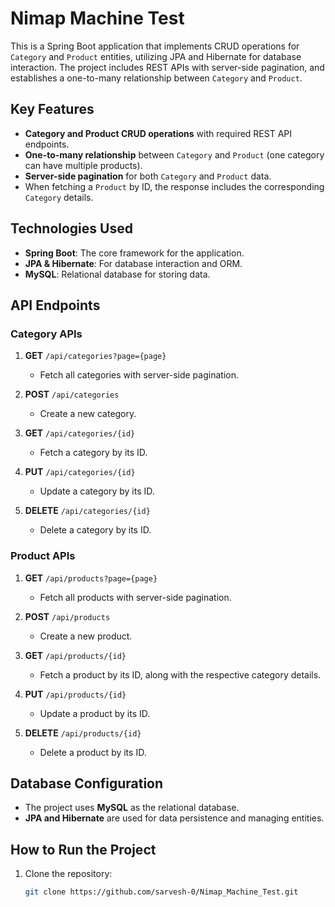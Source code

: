 # Nimap Machine Test

This is a Spring Boot application that implements CRUD operations for `Category` and `Product` entities, utilizing JPA and Hibernate for database interaction. The project includes REST APIs with server-side pagination, and establishes a one-to-many relationship between `Category` and `Product`.

## Key Features

- **Category and Product CRUD operations** with required REST API endpoints.
- **One-to-many relationship** between `Category` and `Product` (one category can have multiple products).
- **Server-side pagination** for both `Category` and `Product` data.
- When fetching a `Product` by ID, the response includes the corresponding `Category` details.

## Technologies Used

- **Spring Boot**: The core framework for the application.
- **JPA & Hibernate**: For database interaction and ORM.
- **MySQL**: Relational database for storing data.

## API Endpoints

### Category APIs

1. **GET** `/api/categories?page={page}`
   - Fetch all categories with server-side pagination.
   
2. **POST** `/api/categories`
   - Create a new category.
   
3. **GET** `/api/categories/{id}`
   - Fetch a category by its ID.
   
4. **PUT** `/api/categories/{id}`
   - Update a category by its ID.
   
5. **DELETE** `/api/categories/{id}`
   - Delete a category by its ID.

### Product APIs

1. **GET** `/api/products?page={page}`
   - Fetch all products with server-side pagination.
   
2. **POST** `/api/products`
   - Create a new product.
   
3. **GET** `/api/products/{id}`
   - Fetch a product by its ID, along with the respective category details.
   
4. **PUT** `/api/products/{id}`
   - Update a product by its ID.
   
5. **DELETE** `/api/products/{id}`
   - Delete a product by its ID.

## Database Configuration

- The project uses **MySQL** as the relational database.
- **JPA and Hibernate** are used for data persistence and managing entities.
  
## How to Run the Project

1. Clone the repository:
   ```bash
   git clone https://github.com/sarvesh-0/Nimap_Machine_Test.git
